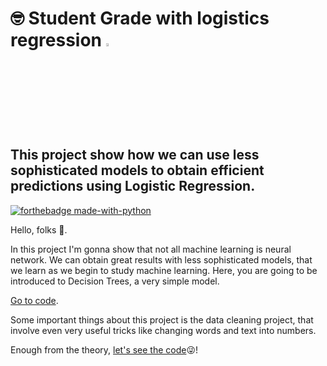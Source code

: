 # :nerd_face: Student Grade with logistics regression <a><img src=https://www.emoji.com/wp-content/uploads/filebase/icons/emoji-icon-glossy-07-10-objects-office-notebook-variant-tidy-72dpi-forPersonalUseOnly.png width=3.5%></a>

## This project show how we can use less sophisticated models to obtain efficient predictions using Logistic Regression.

[![forthebadge made-with-python](http://ForTheBadge.com/images/badges/made-with-python.svg)](https://www.python.org/)

Hello, folks 👋.

In this project I'm gonna show that not all machine learning is neural network. We can obtain great results with less sophisticated models, that we learn as we begin to study machine learning. Here, you are going to be introduced to Decision Trees, a very simple model.

[Go to code](https://github.com/miguelrferreiraf/student_grade_log_regression/blob/main/por_student_FINALIZADO.ipynb).

Some important things about this project is the data cleaning project, that involve even very useful tricks like changing words and text into numbers.



Enough from the theory, [let's see the code](https://github.com/miguelrferreiraf/student_grade_log_regression/blob/main/por_student_FINALIZADO.ipynb):stuck_out_tongue_winking_eye:!
